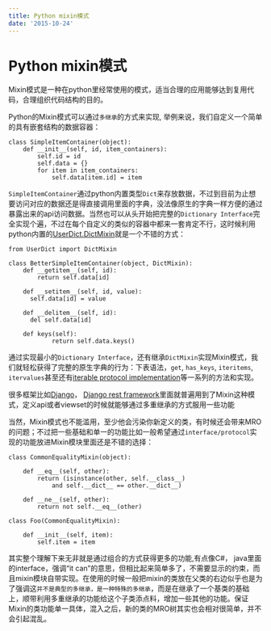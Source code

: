```yaml
---
title: Python mixin模式
date: '2015-10-24'
---
```

# Python mixin模式

Mixin模式是一种在python里经常使用的模式，适当合理的应用能够达到复用代码，合理组织代码结构的目的。

Python的Mixin模式可以通过`多继承`的方式来实现, 举例来说，我们自定义一个简单的具有嵌套结构的数据容器：

```
class SimpleItemContainer(object):
    def __init__(self, id, item_containers):
        self.id = id
        self.data = {}
        for item in item_containers:
            self.data[item.id] = item
```

`SimpleItemContainer`通过python内置类型`Dict`来存放数据，不过到目前为止想要访问对应的数据还是得直接调用里面的字典，没法像原生的字典一样方便的通过暴露出来的api访问数据。当然也可以从头开始把完整的`Dictionary Interface`完全实现个遍，不过在每个自定义的类似的容器中都来一套肯定不行，这时候利用python内置的[UserDict.DictMixin](https://docs.python.org/2/library/userdict.html#UserDict.DictMixin)就是一个不错的方式：

```
from UserDict import DictMixin

class BetterSimpleItemContainer(object, DictMixin):
    def __getitem__(self, id):
        return self.data[id]

    def __setitem__(self, id, value):
      self.data[id] = value

    def __delitem__(self, id):
      del self.data[id]

    def keys(self):
            return self.data.keys()
```
通过实现最小的`Dictionary Interface`，还有继承`DictMixin`实现Mixin模式，我们就轻松获得了完整的原生字典的行为：下表语法，`get`, `has_keys`, `iteritems`, `itervalues`甚至还有[iterable protocol implementation](http://www.jianshu.com/p/d3fb22de98ee)等一系列的方法和实现。

很多框架比如[Django](http://www.django-rest-framework.org/api-guide/generic-views/#mixins)， [Django rest framework](https://docs.djangoproject.com/en/1.8/topics/class-based-views/mixins/)里面就普遍用到了Mixin这种模式，定义api或者viewset的时候就能够通过多重继承的方式服用一些功能

当然，Mixin模式也不能滥用，至少他会污染你新定义的类，有时候还会带来MRO的问题；不过把一些基础和单一的功能比如一般希望通过`interface/protocol`实现的功能放进Mixin模块里面还是不错的选择：

```
class CommonEqualityMixin(object):

    def __eq__(self, other):
        return (isinstance(other, self.__class__)
            and self.__dict__ == other.__dict__)

    def __ne__(self, other):
        return not self.__eq__(other)

class Foo(CommonEqualityMixin):

    def __init__(self, item):
        self.item = item
```

其实整个理解下来无非就是通过组合的方式获得更多的功能,有点像C\#， java里面的interface，强调“it can”的意思，但相比起来简单多了，不需要显示的约束，而且mixin模块自带实现。在使用的时候一般把mixin的类放在父类的右边似乎也是为了强调这`并不是典型的多继承，是一种特殊的多继承`，而是在继承了一个基类的基础上，顺带利用多重继承的功能给这个子类添点料，增加一些其他的功能。保证Mixin的类功能单一具体，混入之后，新的类的MRO树其实也会相对很简单，并不会引起混乱。



